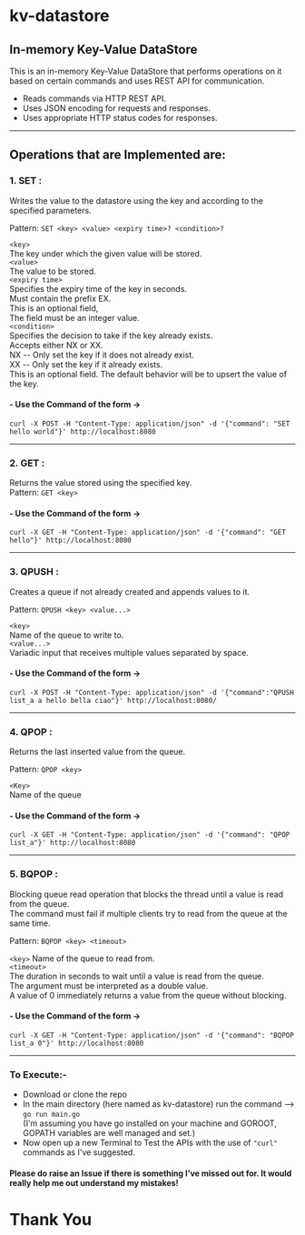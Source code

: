 # kv-datastore
## In-memory Key-Value DataStore

This is an in-memory Key-Value DataStore that performs operations on it based on certain commands and uses REST API for communication.

- Reads commands via HTTP REST API.
- Uses JSON encoding for requests and responses.
- Uses appropriate HTTP status codes for responses.

----

## Operations that are Implemented are:

### 1. SET :
   Writes the value to the datastore using the key and according to the specified parameters.    
   
   Pattern: `SET <key> <value> <expiry time>? <condition>?`   <br /> 
   
   `<key>`    <br /> 
   The key under which the given value will be stored.    
   `<value>`    <br /> 
   The value to be stored.     <br /> 
   `<expiry time>`   <br /> 
   Specifies the expiry time of the key in seconds.     <br /> 
   Must contain the prefix EX.     <br /> 
   This is an optional field,     <br /> 
   The field must be an integer value.         
   `<condition>`     <br /> 
   Specifies the decision to take if the key already exists.     <br /> 
   Accepts either NX or XX.     <br /> 
   NX -- Only set the key if it does not already exist.     <br /> 
   XX -- Only set the key if it already exists.     <br /> 
   This is an optional field. The default behavior will be to upsert the value of the key.    <br /> 
   
  #### - Use the Command of the form ->   
``` curl -X POST -H "Content-Type: application/json" -d '{"command": "SET hello world"}' http://localhost:8080 ``` 

  ---

### 2. GET :    
  Returns the value stored using the specified key.   
  Pattern: `GET <key>`    
  
  #### - Use the Command of the form ->   
``` curl -X GET -H "Content-Type: application/json" -d '{"command": "GET hello"}' http://localhost:8080 ``` 

  ---

### 3. QPUSH :    
  Creates a queue if not already created and appends values to it.    

  Pattern: `QPUSH <key> <value...>`  

  `<key>`    
  Name of the queue to write to.   
  `<value...>`      
  Variadic input that receives multiple values separated by space.    

  #### - Use the Command of the form ->   
```curl -X POST -H "Content-Type: application/json" -d '{"command":"QPUSH list_a a hello bella ciao"}' http://localhost:8080/``` 

  ---
     
### 4. QPOP :    
  Returns the last inserted value from the queue.    
         
  Pattern: `QPOP <key>`    
  
  `<Key>`    
  Name of the queue    
  
  #### - Use the Command of the form ->   
```curl -X GET -H "Content-Type: application/json" -d '{"command": "QPOP list_a"}' http://localhost:8080```

  ---

### 5. BQPOP :
  Blocking queue read operation that blocks the thread until a value is read from the queue.    
  The command must fail if multiple clients try to read from the queue at the same time.     

  Pattern: `BQPOP <key> <timeout>`   

  `<key>`
  Name of the queue to read from.    
  `<timeout>`   
  The duration in seconds to wait until a value is read from the queue.         
  The argument must be interpreted as a double value.       
  A value of 0 immediately returns a value from the queue without blocking.      
   
  #### - Use the Command of the form ->   
```curl -X GET -H "Content-Type: application/json" -d '{"command": "BQPOP list_a 0"}' http://localhost:8080```


----------------------------

### To Execute:- 
- Download or clone the repo    
- In the main directory (here named as kv-datastore) run the command --> ` go run main.go `    
(I'm assuming you have go installed on your machine and GOROOT, GOPATH variables are well managed and set.)
- Now open up a new Terminal to Test the APIs with the use of `"curl"` commands as I've suggested. 

#### Please do raise an Issue if there is something I've missed out for. It would really help me out understand my mistakes!

# Thank You

